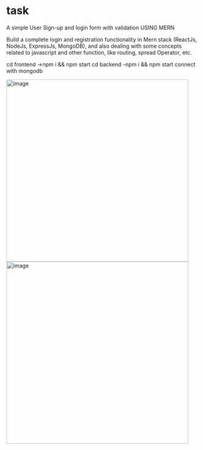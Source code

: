 # task
A simple User Sign-up and login form with validation USING MERN

Build a complete login and registration functionality in Mern stack  (ReactJs, NodeJs, ExpressJs, MongoDB), and also dealing with some concepts related to javascript and other function, like routing, spread Operator, etc.

cd frontend ->npm i && npm start
cd backend -npm i && npm start
connect with mongodb

<img width="476" alt="image" src="https://user-images.githubusercontent.com/43754676/209043724-4cdcb482-1d0d-499a-b62d-a49425a02c9e.png">
<img width="476" alt="image" src="https://user-images.githubusercontent.com/43754676/209043747-40f9cb4c-728a-4ed1-92a2-5d4f7d118de6.png">

